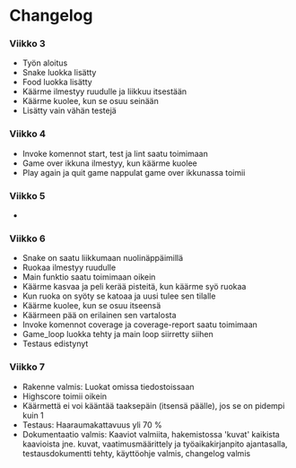 # Changelog
### Viikko 3
- Työn aloitus
- Snake luokka lisätty
- Food luokka lisätty
- Käärme ilmestyy ruudulle ja liikkuu itsestään
- Käärme kuolee, kun se osuu seinään
- Lisätty vain vähän testejä
### Viikko 4
- Invoke komennot start, test ja lint saatu toimimaan
- Game over ikkuna ilmestyy, kun käärme kuolee
- Play again ja quit game nappulat game over ikkunassa toimii
### Viikko 5
- 
### Viikko 6
- Snake on saatu liikkumaan nuolinäppäimillä
- Ruokaa ilmestyy ruudulle
- Main funktio saatu toimimaan oikein
- Käärme kasvaa ja peli kerää pisteitä, kun käärme syö ruokaa 
- Kun ruoka on syöty se katoaa ja uusi tulee sen tilalle
- Käärme kuolee, kun se osuu itseensä
- Käärmeen pää on erilainen sen vartalosta
- Invoke komennot coverage ja coverage-report saatu toimimaan
- Game_loop luokka tehty ja main loop siirretty siihen
- Testaus edistynyt
### Viikko 7
- Rakenne valmis: Luokat omissa tiedostoissaan
- Highscore toimii oikein
- Käärmettä ei voi kääntää taaksepäin (itsensä päälle), jos se on pidempi kuin 1
- Testaus: Haaraumakattavuus yli 70 %
- Dokumentaatio valmis: Kaaviot valmiita, hakemistossa 'kuvat' kaikista kaavioista jne. kuvat, vaatimusmäärittely ja työaikakirjanpito ajantasalla, testausdokumentti tehty, käyttöohje valmis, changelog valmis

